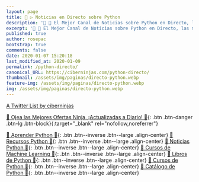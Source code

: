 ```yaml
---
layout: page
title: 🐍 ▷ Noticias en Directo sobre Python
description: '📰 🐍 El Mejor Canal de Noticias sobre Python en Directo, las mejores Cuentas de Twitter y Personas relacionadas con el Lenguaje de Programación Python'
excerpt: '📰 🐍 El Mejor Canal de Noticias sobre Python en Directo, las mejores Cuentas de Twitter y Personas relacionadas con el Lenguaje de Programación Python'
published: true
author: rosepac
bootstrap: true
comments: false
date: 2020-01-07 15:20:18
last_modified_at: 2020-01-09
permalink: /python-directo/
canonical_URL: https://ciberninjas.com/python-directo/
thumbnail: /assets/img/paginas/directo-python.webp
feature-img: /assets/img/paginas/directo-python.webp
img: /assets/img/paginas/directo-python.webp
---
```


<a class="twitter-timeline" data-lang="es" data-theme="light" href="https://twitter.com/ciberninjas/lists/python-relacionado1?ref_src=twsrc%5Etfw">A Twitter List by ciberninjas</a> <script async src="https://platform.twitter.com/widgets.js" charset="utf-8"></script>

[🎁 Ojea las Mejores Ofertas Ninja, ¡Actualizadas a Diario! 🛒](https://www.amazon.es/shop/cibercursos "Los Mejores Chollos de Amazon, Ofertas Flash, Black Monday y Amazon Prime Day"){: .btn .btn-danger .btn-lg .btn-block}{:target="_blank" rel="nofollow,noreferrer"}

[🐍 Aprender Python 🐍](/python/){: .btn .btn--inverse .btn--large .align-center}
[🐍 Recursos Python 🐍](/python-recursos/){: .btn .btn--inverse .btn--large .align-center}
[🐍 Noticias Python 🐍](/python-directo/#page-title){: .btn .btn--inverse .btn--large .align-center}
[🐍 Cursos de Machine Learning 🐍](https://ouo.io/QSlgGQ){: .btn .btn--inverse .btn--large .align-center}
[🐍 Libros de Python 🐍](https://ouo.io/HzZZJA){: .btn .btn--inverse .btn--large .align-center}
[🐍 Cursos de Python 🐍](https://ouo.io/CNr4s3){: .btn .btn--inverse .btn--large .align-center}
[🐍 Catálogo de Python 🐍](/libros/#python){: .btn .btn--inverse .btn--large .align-center}
